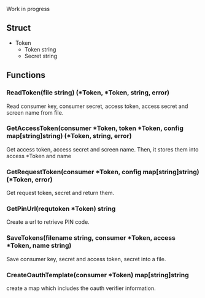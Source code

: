 Work in progress


## Struct
- Token
    - Token string
    - Secret string

## Functions
### ReadToken(file string) (\*Token, \*Token, string, error)
Read consumer key, consumer secret, access token, access secret and screen name from file.

### GetAccessToken(consumer \*Token, token \*Token, config map[string]string) (\*Token, string, error)
Get access token, access secret and screen name. Then, it stores them into access \*Token and name

### GetRequestToken(consumer \*Token, config map[string]string) (\*Token, error)
Get request token, secret and return them.

### GetPinUrl(requtoken \*Token) string
Create a url to retrieve PIN code.

### SaveTokens(filename string, consumer \*Token, access \*Token, name string)
Save consumer key, secret and access token, secret into a file.

### CreateOauthTemplate(consumer \*Token) map[string]string
create a map which includes the oauth verifier information.
